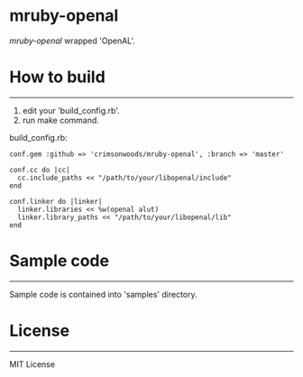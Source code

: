 mruby-openal
====

_mruby-openal_ wrapped 'OpenAL'.

# How to build
----

1. edit your 'build_config.rb'.
2. run make command.

build_config.rb:

    conf.gem :github => 'crimsonwoods/mruby-openal', :branch => 'master'

    conf.cc do |cc|
      cc.include_paths << "/path/to/your/libopenal/include"
    end

    conf.linker do |linker|
      linker.libraries << %w(openal alut)
      linker.library_paths << "/path/to/your/libopenal/lib"
    end

# Sample code
----

Sample code is contained into 'samples' directory.

# License
----

MIT License

